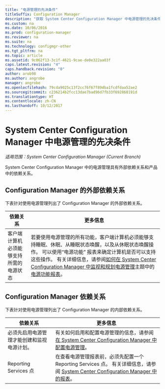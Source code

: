 ```yaml
---
title: "电源管理的先决条件"
titleSuffix: Configuration Manager
description: "获取 System Center Configuration Manager 中电源管理的先决条件。"
ms.custom: na
ms.date: 10/06/2016
ms.prod: configuration-manager
ms.reviewer: na
ms.suite: na
ms.technology: configmgr-other
ms.tgt_pltfrm: na
ms.topic: article
ms.assetid: 9c062f13-3c1f-4621-9cae-de0e322aa03f
caps.latest.revision: "4"
caps.handback.revision: "0"
author: arob98
ms.author: angrobe
manager: angrobe
ms.openlocfilehash: 79cda9025c13f2cc76f67f89dba1fcdfdaa52ae2
ms.sourcegitcommit: c236214b2fcc13dae7bad96d7fb33f692868191d
ms.translationtype: HT
ms.contentlocale: zh-CN
ms.lasthandoff: 10/12/2017
---
```

# <a name="prerequisites-for-power-management-in-system-center-configuration-manager"></a>System Center Configuration Manager 中电源管理的先决条件

*适用范围：System Center Configuration Manager (Current Branch)*

System Center Configuration Manager 中的电源管理具有外部依赖关系和产品中的依赖关系。  

## <a name="dependencies-external-to-configuration-manager"></a>Configuration Manager 的外部依赖关系  
 下表针对使用电源管理列出了 Configuration Manager 的外部依赖关系。  

|依赖关系|更多信息|  
|----------------|----------------------|  
|客户端计算机必须能够支持所需的电源状态|若要使用电源管理的所有功能，客户端计算机必须能够支持睡眠、休眠、从睡眠状态唤醒，以及从休眠状态唤醒操作。 可以使用“电源功能”  报表来确定计算机是否可以支持这些操作。 有关详细信息，请参阅[如何在 System Center Configuration Manager 中监视和规划电源管理](../../../../core/clients/manage/power/monitor-and-plan-for-power-management.md)主题中的[电源功能报表](../../../../core/clients/manage/power/monitor-and-plan-for-power-management.md#BKMK_Capabilites)。|  

## <a name="configuration-manager-dependencies"></a>Configuration Manager 依赖关系  
 下表针对使用电源管理列出了 Configuration Manager 的内部依赖关系。  

|依赖关系|更多信息|  
|----------------|----------------------|  
|必须先启用电源管理才能创建和监视电源计划。|有关如何启用和配置电源管理的信息，请参阅[在 System Center Configuration Manager 中配置电源管理](../../../../core/clients/manage/power/configuring-power-management.md)。|  
|Reporting Services 点|在查看电源管理报表前，必须先配置一个 Reporting Services 点。 有关详细信息，请参阅 [System Center Configuration Manager 中的报表](../../../../core/servers/manage/reporting.md)。|  
